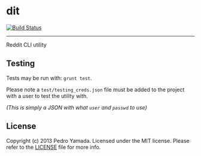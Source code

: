 dit
===
[![Build Status](https://travis-ci.org/yamadapc/dit.svg)](https://travis-ci.org/yamadapc/dit)
- - -
Reddit CLI utility

## Testing
Tests may be run with: `grunt test`.

Please note a `test/testing_creds.json` file must be added to the project with a
user to test the utility with.

_(This is simply a JSON with what `user` and `passwd` to use)_

## License
Copyright (c) 2013 Pedro Yamada. Licensed under the MIT license.
Please refer to the [LICENSE](LICENSE) file for more info.
